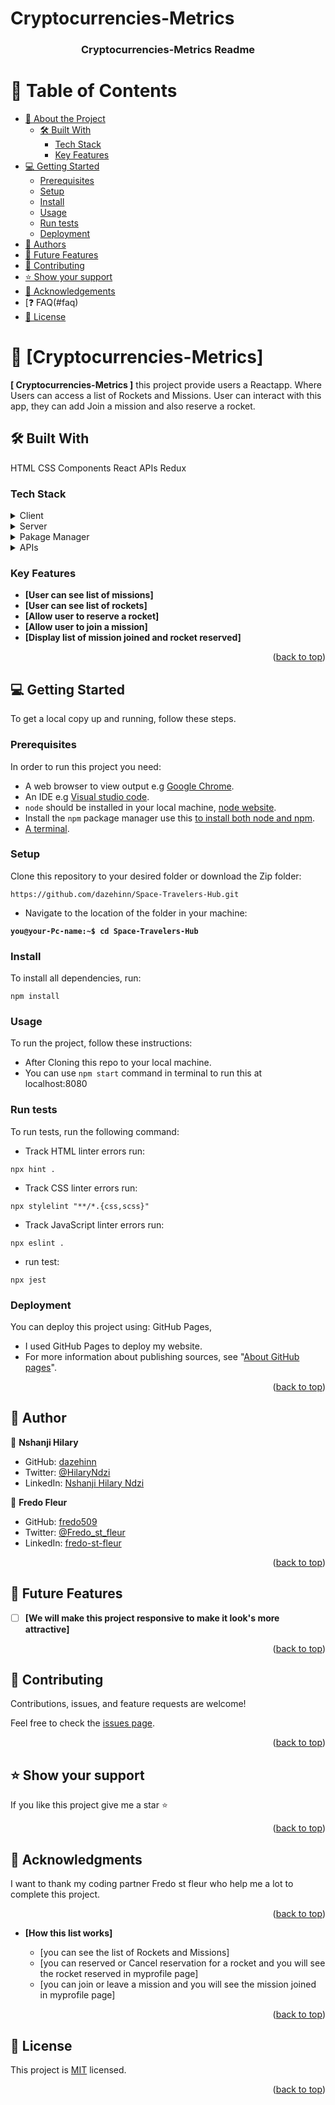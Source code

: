 # Cryptocurrencies-Metrics

<a name="readme-top"></a>

<div align="center">
  
  <h3><b>Cryptocurrencies-Metrics Readme</b></h3>

</div>

<!-- TABLE OF CONTENTS -->

# 📗 Table of Contents

- [📖 About the Project](#about-project)
  - [🛠 Built With](#built-with)
    - [Tech Stack](#tech-stack)
    - [Key Features](#key-features)
- [💻 Getting Started](#getting-started)
  - [Prerequisites](#prerequisites)
  - [Setup](#setup)
  - [Install](#install)
  - [Usage](#usage)
  - [Run tests](#run-tests)
  - [Deployment](#deployment)
- [👥 Authors](#authors)
- [🔭 Future Features](#future-features)
- [🤝 Contributing](#contributing)
- [⭐️ Show your support](#support)
- [🙏 Acknowledgements](#acknowledgements)
- [❓ FAQ(#faq)
- [📝 License](#license)

<!-- PROJECT DESCRIPTION -->

# 📖 [Cryptocurrencies-Metrics] <a name="about-project"></a>



**[ Cryptocurrencies-Metrics ]** this project provide users a Reactapp. Where Users can access a list of Rockets and Missions. User can interact with this app, they can add Join a mission and also reserve a rocket.

## 🛠 Built With <a name="built-with"></a>
HTML
CSS
Components
React
APIs
Redux

### Tech Stack <a name="tech-stack"></a>

<details>
  <summary>Client</summary>
  <ul>
    <li><a href="#">HTML, CSS, JavaScript, React , API, Redux</a></li>
  </ul>
</details>

<details>
  <summary>Server</summary>
  <ul>
    <li><a href="https://localhost:8080/">Dev Server</a></li>
  </ul>
</details>

<details>
  <summary>Pakage Manager</summary>
  <ul>
    <li><a href="#">npm</a></li>
  </ul>
</details>
<details>
  <summary>APIs</summary>
  <ul>
      <li><a href="https://api.spacexdata.com/v3/missions">Missions API</a></li>
    <li><a href="https://api.spacexdata.com/v4/rockets">Rockets API</a></li>
  </ul>
</details>

<!-- Features -->

### Key Features <a name="key-features"></a>

- **[User can see list of missions]**
- **[User can see list of rockets]**
- **[Allow user to reserve a rocket]**
- **[Allow user to join a mission]**
- **[Display list of mission joined and rocket reserved]**

<p align="right">(<a href="#readme-top">back to top</a>)</p>



<!-- GETTING STARTED -->

## 💻 Getting Started <a name="getting-started"></a>


To get a local copy up and running, follow these steps.

### Prerequisites

In order to run this project you need:

- A web browser to view output e.g [Google Chrome](https://www.google.com/chrome/).
- An IDE e.g [Visual studio code](https://code.visualstudio.com/).
- `node` should be installed in your local machine, [node website](https://nodejs.org/en/download/).
- Install the `npm` package manager use this [to install both node and npm](https://docs.npmjs.com/downloading-and-installing-node-js-and-npm).
- [A terminal](https://code.visualstudio.com/docs/terminal/basics).

### Setup

Clone this repository to your desired folder or download the Zip folder:

```
https://github.com/dazehinn/Space-Travelers-Hub.git
```

- Navigate to the location of the folder in your machine:

**``you@your-Pc-name:~$ cd Space-Travelers-Hub``**

### Install

To install all dependencies, run:

```
npm install
```

### Usage

To run the project, follow these instructions:

- After Cloning this repo to your local machine.
- You can  use `npm start` command in terminal to run this at localhost:8080

### Run tests

To run tests, run the following command:

- Track HTML linter errors run:
```
npx hint .
```
- Track CSS linter errors run:
```
npx stylelint "**/*.{css,scss}"
```
- Track JavaScript linter errors run:
```
npx eslint .
```
- run test:
```
npx jest 
```

### Deployment <a name="deployment"></a>

You can deploy this project using: GitHub Pages,
- I used GitHub Pages to deploy my website.
- For more information about publishing sources, see "[About GitHub pages](https://docs.github.com/en/pages/getting-started-with-github-pages/about-github-pages#publishing-sources-for-github-pages-sites)".

<p align="right">(<a href="#readme-top">back to top</a>)</p>

<!-- AUTHORS -->

## 👥 Author <a name="authors"></a>

👤 **Nshanji Hilary**
- GitHub: [dazehinn](https://github.com/dazehinn)
- Twitter: [@HilaryNdzi](https://twitter.com/hilaryndzi)
- LinkedIn: [Nshanji Hilary Ndzi](https://www.linkedin.com/in/nshanji-hilary-ndzi)



👤 **Fredo Fleur**

- GitHub: [fredo509](https://github.com/fredo509)
- Twitter: [@Fredo_st_fleur](https://twitter.com/Fredo_st_fleur?t=kXdEx7GqmngfCYId_vu8Tg&s=09)
- LinkedIn: [fredo-st-fleur](https://www.linkedin.com/in/fredo-st-fleur-0b41a122a)

<p align="right">(<a href="#readme-top">back to top</a>)</p>

<!-- FUTURE FEATURES -->

## 🔭 Future Features <a name="future-features"></a>

- [ ] **[We will make this project responsive to make it look's more attractive]**

<p align="right">(<a href="#readme-top">back to top</a>)</p>

<!-- CONTRIBUTING -->

## 🤝 Contributing <a name="contributing"></a>

Contributions, issues, and feature requests are welcome!

Feel free to check the [issues page](../../issues/).

<p align="right">(<a href="#readme-top">back to top</a>)</p>

<!-- SUPPORT -->

## ⭐️ Show your support <a name="support"></a>

If you like this project give me a star ⭐️

<p align="right">(<a href="#readme-top">back to top</a>)</p>

<!-- ACKNOWLEDGEMENTS -->

## 🙏 Acknowledgments <a name="acknowledgements"></a>

I want to thank my coding partner Fredo st fleur who help me a lot to complete this project.

<p align="right">(<a href="#readme-top">back to top</a>)</p>

<!-- FAQ  -->

<!-- ## ❓ FAQ <a name="faq"></a> -->

- **[How this list works]**

  - [you can see the list of Rockets and Missions]
  - [you can reserved or Cancel reservation for a rocket and you will see the rocket reserved in myprofile page]
  - [you can join or leave a mission and you will see the mission joined in myprofile page]

<p align="right">(<a href="#readme-top">back to top</a>)</p>

<!-- LICENSE -->

## 📝 License <a name="license"></a>

This project is [MIT](./LICENSE) licensed.

<p align="right">(<a href="#readme-top">back to top</a>)</p>